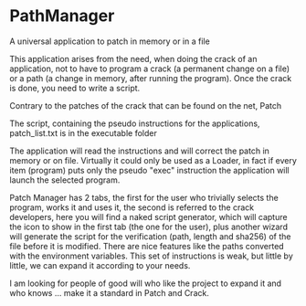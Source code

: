 # PathManager
A universal application to patch in memory or in a file

This application arises from the need, when doing the crack of an application, not to have to program a crack (a permanent change on a file) or a path (a change in memory, after running the program).
Once the crack is done, you need to write a script.

Contrary to the patches of the crack that can be found on the net, Patch

The script, containing the pseudo instructions for the applications, patch_list.txt is in the executable folder

The application will read the instructions and will correct the patch in memory or on file.
Virtually it could only be used as a Loader, in fact if every item (program) puts only the pseudo "exec" instruction the application will launch the selected program.

Patch Manager has 2 tabs, the first for the user who trivially selects the program, works it and uses it, the second is referred to the crack developers, here you will find a naked script generator, which will capture the icon to show in the first tab (the one for the user), plus another wizard will generate the script for the verification (path, length and sha256) of the file before it is modified.
There are nice features like the paths converted with the environment variables.
This set of instructions is weak, but little by little, we can expand it according to your needs.

I am looking for people of good will who like the project to expand it and who knows ... make it a standard in Patch and Crack.
